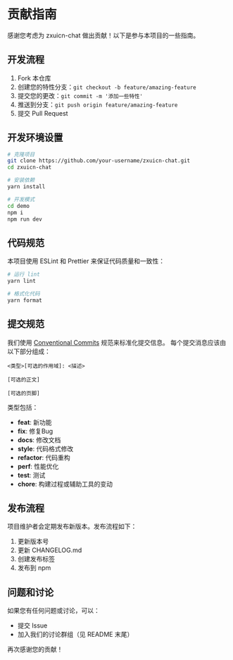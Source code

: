 # 贡献指南

感谢您考虑为 zxuicn-chat 做出贡献！以下是参与本项目的一些指南。

## 开发流程

1. Fork 本仓库
2. 创建您的特性分支：`git checkout -b feature/amazing-feature`
3. 提交您的更改：`git commit -m '添加一些特性'`
4. 推送到分支：`git push origin feature/amazing-feature`
5. 提交 Pull Request

## 开发环境设置

```bash
# 克隆项目
git clone https://github.com/your-username/zxuicn-chat.git
cd zxuicn-chat

# 安装依赖
yarn install

# 开发模式
cd demo
npm i
npm run dev
```

## 代码规范

本项目使用 ESLint 和 Prettier 来保证代码质量和一致性：

```bash
# 运行 lint
yarn lint

# 格式化代码
yarn format
```

## 提交规范

我们使用 [Conventional Commits](https://www.conventionalcommits.org/zh-hans/v1.0.0/) 规范来标准化提交信息。
每个提交消息应该由以下部分组成：

```
<类型>[可选的作用域]: <描述>

[可选的正文]

[可选的页脚]
```

类型包括：
- **feat**: 新功能
- **fix**: 修复Bug
- **docs**: 修改文档
- **style**: 代码格式修改
- **refactor**: 代码重构
- **perf**: 性能优化
- **test**: 测试
- **chore**: 构建过程或辅助工具的变动

## 发布流程

项目维护者会定期发布新版本。发布流程如下：

1. 更新版本号
2. 更新 CHANGELOG.md
3. 创建发布标签
4. 发布到 npm

## 问题和讨论

如果您有任何问题或讨论，可以：
- 提交 Issue
- 加入我们的讨论群组（见 README 末尾）

再次感谢您的贡献！ 